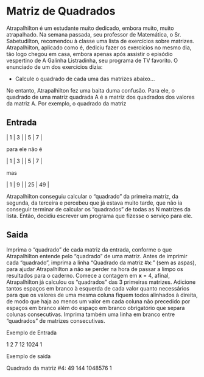 # Matriz de Quadrados

Atrapalhilton é um estudante muito dedicado, embora muito, muito atrapalhado. Na semana passada, seu professor de Matemática, o Sr. Sabetudilton, recomendou à classe uma lista de exercícios sobre matrizes. Atrapalhilton, aplicado como é, dediciu fazer os exercícios no mesmo dia, tão logo chegou em casa, embora apenas após assistir o episódio vespertino de A Galinha Listradinha, seu programa de TV favorito. O enunciado de um dos exercícios dizia:

   - Calcule o quadrado de cada uma das matrizes abaixo…

No entanto, Atrapalhilton fez uma baita duma confusão. Para ele, o quadrado de uma matriz quadrada A é a matriz dos quadrados dos valores da matriz A. Por exemplo, o quadrado da matriz

## Entrada

|   1   |   3   |
|   5   |   7   |

para ele não é

|   1   |   3   |
|   5   |   7   |

mas

|   1   |   9   |
|   25  |   49  |

Atrapalhilton conseguiu calcular o “quadrado” da primeira matriz, da segunda, da terceira e percebeu que já estava muito tarde, que não ia conseguir terminar de calcular os “quadrados” de todas as N matrizes da lista. Então, decidiu escrever um programa que fizesse o serviço para ele.

## Saida

Imprima o “quadrado” de cada matriz da entrada, conforme o que Atrapalhilton entende pelo “quadrado” de uma matriz. Antes de imprimir cada “quadrado”, imprima a linha “Quadrado da matriz #**x**:” (sem as aspas), para ajudar Atrapalhilton a não se perder na hora de passar a limpo os resultados para o caderno. Comece a contagem em **x** = 4, afinal, Atrapalhilton já calculou os “quadrados” das 3 primeiras matrizes. Adicione tantos espaços em branco à esquerda de cada valor quanto necessários para que os valores de uma mesma coluna fiquem todos alinhados à direita, de modo que haja ao menos um valor em cada coluna não precedido por espaços em branco além do espaço em branco obrigatório que separa colunas consecutivas. Imprima também uma linha em branco entre “quadrados” de matrizes consecutivas.

Exemplo de Entrada

1
2
7 12
1024 1

Exemplo de saida

Quadrado da matriz #4:
     49 144
1048576   1